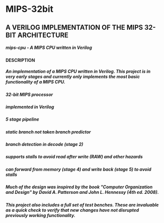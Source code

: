 # MIPS-32bit
## A VERILOG IMPLEMENTATION OF THE MIPS 32-BIT ARCHITECTURE
##### mips-cpu - A MIPS CPU written in Verilog


#### DESCRIPTION

##### An implementation of a MIPS CPU written in Verilog. This project is in very early stages and currently only implements the most basic functionality of a MIPS CPU.
##### 32-bit MIPS processor
##### implemented in Verilog
##### 5 stage pipeline
##### static branch not taken branch predictor
##### branch detection in decode (stage 2)
##### supports stalls to avoid read after write (RAW) and other hazards
##### can forward from memory (stage 4) and write back (stage 5) to avoid stalls
##### Much of the design was inspired by the book "Computer Organization and Design" by David A. Patterson and John L. Hennessy (4th ed. 2008).
##### This project also includes a full set of test benches. These are invaluable as a quick check to verify that new changes have not disrupted previously working functionality.
